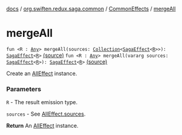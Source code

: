 [docs](../../index.md) / [org.swiften.redux.saga.common](../index.md) / [CommonEffects](index.md) / [mergeAll](./merge-all.md)

# mergeAll

`fun <R : `[`Any`](https://kotlinlang.org/api/latest/jvm/stdlib/kotlin/-any/index.html)`> mergeAll(sources: `[`Collection`](https://kotlinlang.org/api/latest/jvm/stdlib/kotlin.collections/-collection/index.html)`<`[`SagaEffect`](../-saga-effect/index.md)`<`[`R`](merge-all.md#R)`>>): `[`SagaEffect`](../-saga-effect/index.md)`<`[`R`](merge-all.md#R)`>` [(source)](https://github.com/protoman92/KotlinRedux/tree/master/common/common-saga/src/main/kotlin/org/swiften/redux/saga/common/CommonEffects.kt#L83)
`fun <R : `[`Any`](https://kotlinlang.org/api/latest/jvm/stdlib/kotlin/-any/index.html)`> mergeAll(vararg sources: `[`SagaEffect`](../-saga-effect/index.md)`<`[`R`](merge-all.md#R)`>): `[`SagaEffect`](../-saga-effect/index.md)`<`[`R`](merge-all.md#R)`>` [(source)](https://github.com/protoman92/KotlinRedux/tree/master/common/common-saga/src/main/kotlin/org/swiften/redux/saga/common/CommonEffects.kt#L94)

Create an [AllEffect](../-all-effect/index.md) instance.

### Parameters

`R` - The result emission type.

`sources` - See [AllEffect.sources](../-all-effect/sources.md).

**Return**
An [AllEffect](../-all-effect/index.md) instance.

